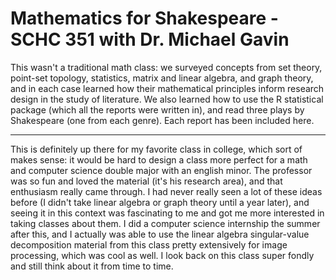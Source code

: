 # Mathematics for Shakespeare - SCHC 351 with Dr. Michael Gavin

This wasn't a traditional math class: we surveyed concepts from set theory, point-set topology, statistics, matrix and linear algebra, and graph theory, and in each case learned how their mathematical principles inform research design in the study of literature. We also learned how to use the R statistical package (which all the reports were written in), and read three plays by Shakespeare (one from each genre). Each report has been included here.

---

This is definitely up there for my favorite class in college, which sort of makes sense: it would be hard to design a class more perfect for a math and computer science double major with an english minor. The professor was so fun and loved the material (it's his research area), and that enthusiasm really came through. I had never really seen a lot of these ideas before (I didn't take linear algebra or graph theory until a year later), and seeing it in this context was fascinating to me and got me more interested in taking classes about them. I did a computer science internship the summer after this, and I actually was able to use the linear algebra singular-value decomposition material from this class pretty extensively for image processing, which was cool as well. I look back on this class super fondly and still think about it from time to time.